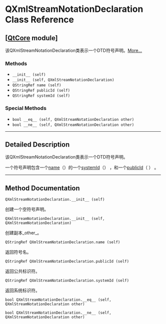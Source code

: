 # QXmlStreamNotationDeclaration Class Reference

## [[QtCore](index.htm) module]

该QXmlStreamNotationDeclaration类表示一个DTD符号声明。[More...](#details)

### Methods

*   `__init__ (self)`
*   `__init__ (self, QXmlStreamNotationDeclaration)`
*   `QStringRef name (self)`
*   `QStringRef publicId (self)`
*   `QStringRef systemId (self)`

### Special Methods

*   `bool __eq__ (self, QXmlStreamNotationDeclaration other)`
*   `bool __ne__ (self, QXmlStreamNotationDeclaration other)`

* * *

## Detailed Description

该QXmlStreamNotationDeclaration类表示一个DTD符号声明。

一个符号声明包含一个[name](qxmlstreamnotationdeclaration.html#name)（）的一个[systemId](qxmlstreamnotationdeclaration.html#systemId)（） ，和一个[publicId](qxmlstreamnotationdeclaration.html#publicId)（ ） 。

* * *

## Method Documentation

```
QXmlStreamNotationDeclaration.__init__ (self)
```

创建一个空符号声明。

```
QXmlStreamNotationDeclaration.__init__ (self, QXmlStreamNotationDeclaration)
```

创建副本_other_。

```
QStringRef QXmlStreamNotationDeclaration.name (self)
```

返回符号名。

```
QStringRef QXmlStreamNotationDeclaration.publicId (self)
```

返回公共标识符。

```
QStringRef QXmlStreamNotationDeclaration.systemId (self)
```

返回系统标识符。

```
bool QXmlStreamNotationDeclaration.__eq__ (self, QXmlStreamNotationDeclaration other)
```

```
bool QXmlStreamNotationDeclaration.__ne__ (self, QXmlStreamNotationDeclaration other)
```
